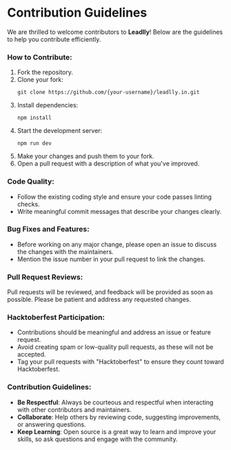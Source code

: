 
# Contribution Guidelines

We are thrilled to welcome contributors to **Leadlly**! Below are the guidelines to help you contribute efficiently.

### How to Contribute:

1. Fork the repository.
2. Clone your fork:
    ```
    git clone https://github.com/{your-username}/leadlly.in.git
    ```
3. Install dependencies:
    ```
    npm install
    ```
4. Start the development server:
    ```
    npm run dev
    ```
5. Make your changes and push them to your fork.
6. Open a pull request with a description of what you've improved.

### Code Quality:

- Follow the existing coding style and ensure your code passes linting checks.
- Write meaningful commit messages that describe your changes clearly.

### Bug Fixes and Features:

- Before working on any major change, please open an issue to discuss the changes with the maintainers.
- Mention the issue number in your pull request to link the changes.

### Pull Request Reviews:

Pull requests will be reviewed, and feedback will be provided as soon as possible. Please be patient and address any requested changes.

### Hacktoberfest Participation:

- Contributions should be meaningful and address an issue or feature request.
- Avoid creating spam or low-quality pull requests, as these will not be accepted.
- Tag your pull requests with "Hacktoberfest" to ensure they count toward Hacktoberfest.

### Contribution Guidelines:

- **Be Respectful**: Always be courteous and respectful when interacting with other contributors and maintainers.
- **Collaborate**: Help others by reviewing code, suggesting improvements, or answering questions.
- **Keep Learning**: Open source is a great way to learn and improve your skills, so ask questions and engage with the community.
